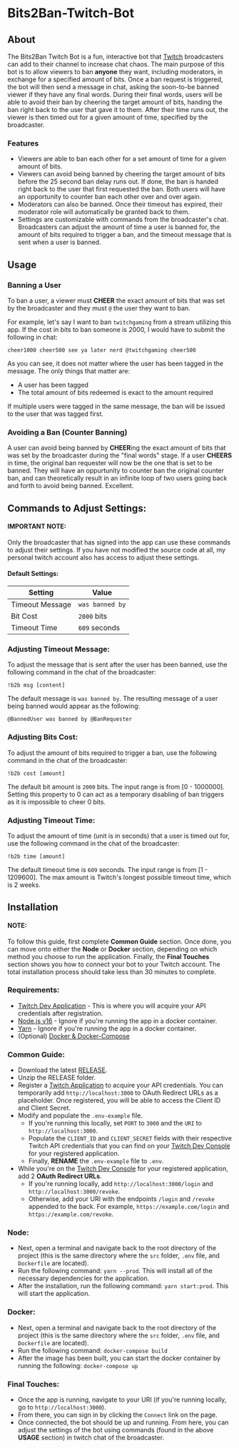 # Bits2Ban-Twitch-Bot
## About
The Bits2Ban Twitch Bot is a fun, interactive bot that [Twitch](https://www.twitch.tv/) broadcasters can add to their channel to increase chat chaos. The main purpose of this bot is to allow viewers to ban **anyone** they want, including moderators, in exchange for a specified amount of bits. Once a ban request is triggered, the bot will then send a message in chat, asking the soon-to-be banned viewer if they have any final words. During their final words, users will be able to avoid their ban by cheering the target amount of bits, handing the ban right back to the user that gave it to them. After their time runs out, the viewer is then timed out for a given amount of time, specified by the broadcaster.

### Features
- Viewers are able to ban each other for a set amount of time for a given amount of bits.
- Viewers can avoid being banned by cheering the target amount of bits before the 25 second ban delay runs out. If done, the ban is handed right back to the user that first requested the ban. Both users will have an opportunity to counter ban each other over and over again.
- Moderators can also be banned. Once their timeout has expired, their moderator role will automatically be granted back to them.
- Settings are customizable with commands from the broadcaster's chat. Broadcasters can adjust the amount of time a user is banned for, the amount of bits required to trigger a ban, and the timeout message that is sent when a user is banned.

## Usage
### Banning a User
To ban a user, a viewer must **CHEER** the exact amount of bits that was set by the broadcaster and they must `@` the user they want to ban. 

For example, let's say I want to ban `twitchgaming` from a stream utilizing this app. If the cost in bits to ban someone is 2000, I would have to submit the following in chat:

    cheer1000 cheer500 see ya later nerd @twitchgaming cheer500
    
As you can see, it does not matter where the user has been tagged in the message. The only things that matter are:
- A user has been tagged 
- The total amount of bits redeemed is exact to the amount required

If multiple users were tagged in the same message, the ban will be issued to the user that was tagged first.

### Avoiding a Ban (Counter Banning)
A user can avoid being banned by **CHEER**ing the exact amount of bits that was set by the broadcaster during the "final words" stage. If a user **CHEERS** in time, the original ban requester will now be the one that is set to be banned. They will have an oppurtunity to counter ban the original counter ban, and can theoretically result in an infinite loop of two users going back and forth to avoid being banned. Excellent.

## Commands to Adjust Settings:
#### IMPORTANT NOTE:
Only the broadcaster that has signed into the app can use these commands to adjust their settings. If you have not modified the source code at all, my personal twitch account also has access to adjust these settings.

#### Default Settings:
| Setting         | Value           |
| -------         | -----           |
| Timeout Message | `was banned by` |
| Bit Cost        | `2000` bits     |
| Timeout Time    | `609` seconds   |

### Adjusting Timeout Message:
To adjust the message that is sent after the user has been banned, use the following command in the chat of the broadcaster:

    !b2b msg [content]

The default message is `was banned by`. The resulting message of a user being banned would appear as the following: 

`@BannedUser was banned by @BanRequester`

### Adjusting Bits Cost:
To adjust the amount of bits required to trigger a ban, use the following command in the chat of the broadcaster:

    !b2b cost [amount]

The default bit amount is `2000` bits. The input range is from [0 - 1000000]. Setting this property to 0 can act as a temporary disabling of ban triggers as it is impossible to cheer 0 bits.

### Adjusting Timeout Time:
To adjust the amount of time (unit is in seconds) that a user is timed out for, use the following command in the chat of the broadcaster:

    !b2b time [amount]
    
The default timeout time is `609` seconds. The input range is from [1 - 1209600]. The max amount is Twitch's longest possible timeout time, which is 2 weeks.

## Installation
#### NOTE:
To follow this guide, first complete **Common Guide** section. Once done, you can move onto either the **Node** or **Docker** section, depending on which method you choose to run the application. Finally, the **Final Touches** section shows you how to connect your bot to your Twitch account. The total installation process should take less than 30 minutes to complete.

### Requirements:
- [Twitch Dev Application](https://dev.twitch.tv/console/apps) - This is where you will acquire your API credentials after registration.
- [Node.js v16](https://nodejs.org/) - Ignore if you're running the app in a docker container.
- [Yarn](https://yarnpkg.com/) - Ignore if you're running the app in a docker container.
- (Optional) [Docker & Docker-Compose](https://www.docker.com/)

### Common Guide:
- Download the latest [RELEASE](https://github.com/AdrianGonz97/Bits2Ban-Twitch-Bot/releases).
- Unzip the RELEASE folder.
- Register a [Twitch Application](https://dev.twitch.tv/console/apps) to acquire your API credentials. You can temporarily add `http://localhost:3000` to OAuth Redirect URLs as a placeholder. Once registered, you will be able to access the Client ID and Client Secret.
- Modify and populate the `.env-example` file. 
  - If you're running this locally, set `PORT` to `3000` and the `URI` to `http://localhost:3000`.
  - Populate the `CLIENT_ID` and `CLIENT_SECRET` fields with their respective Twitch API credentials that you can find on your [Twitch Dev Console](https://dev.twitch.tv/console/apps) for your registered application.
  - Finally, **RENAME** the `.env-example` file to `.env`.
- While you're on the [Twitch Dev Console](https://dev.twitch.tv/console/apps) for your registered application, add 2 **OAuth Redirect URLs**.
  - If you're running locally, add `http://localhost:3000/login` and `http://localhost:3000/revoke`.
  - Otherwise, add your URI with the endpoints `/login` and `/revoke` appended to the back. For example, `https://example.com/login` and `https://example.com/revoke`.

### Node:
- Next, open a terminal and navigate back to the root directory of the project (this is the same directory where the `src` folder, `.env` file, and `Dockerfile` are located). 
- Run the following command: `yarn --prod`. This will install all of the necessary dependencies for the application.
- After the installation, run the following command: `yarn start:prod`. This will start the application.

### Docker:
- Next, open a terminal and navigate back to the root directory of the project (this is the same directory where the `src` folder, `.env` file, and `Dockerfile` are located). 
- Run the following command: `docker-compose build`
- After the image has been built, you can start the docker container by running the following: `docker-compose up`

### Final Touches:
- Once the app is running, navigate to your URI (if you're running locally, go to `http://localhost:3000`). 
- From there, you can sign in by clicking the `Connect` link on the page. 
- Once connected, the bot should be up and running. From here, you can adjust the settings of the bot using commands (found in the above **USAGE** section) in twitch chat of the broadcaster.
